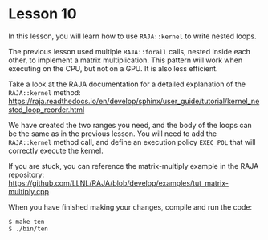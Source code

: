 # Lesson 10

In this lesson, you will learn how to use `RAJA::kernel` to write nested loops.

The previous lesson used multiple `RAJA::forall` calls, nested inside each
other, to implement a matrix multiplication. This pattern will work when
executing on the CPU, but not on a GPU. It is also less efficient. 

Take a look at the RAJA documentation for a detailed explanation of the
`RAJA::kernel` method:
https://raja.readthedocs.io/en/develop/sphinx/user_guide/tutorial/kernel_nested_loop_reorder.html

We have created the two ranges you need, and the body of the loops can be the
same as in the previous lesson. You will need to add the `RAJA::kernel` method
call, and define an execution policy `EXEC_POL` that will correctly execute the
kernel. 

If you are stuck, you can reference the matrix-multiply example in the RAJA
repository:
https://github.com/LLNL/RAJA/blob/develop/examples/tut_matrix-multiply.cpp

When you have finished making your changes, compile and run the code:

```
$ make ten
$ ./bin/ten
```
